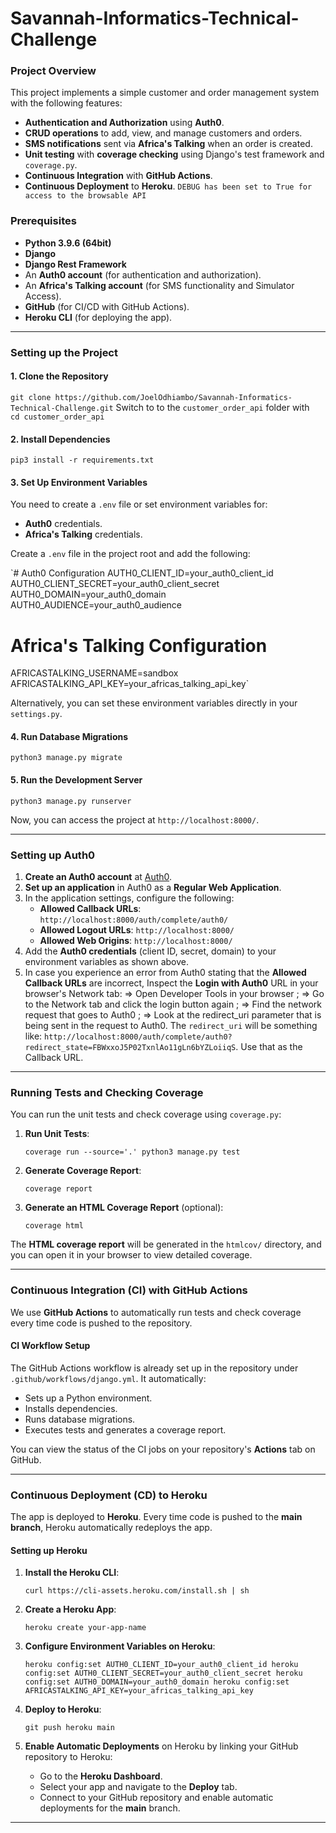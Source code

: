 # Savannah-Informatics-Technical-Challenge
### Project Overview

This project implements a simple customer and order management system with the following features:

-   **Authentication and Authorization** using **Auth0**.
-   **CRUD operations** to add, view, and manage customers and orders.
-   **SMS notifications** sent via **Africa's Talking** when an order is created.
-   **Unit testing** with **coverage checking** using Django's test framework and `coverage.py`.
-   **Continuous Integration** with **GitHub Actions**.
-   **Continuous Deployment** to **Heroku**.
`DEBUG has been set to True for access to the browsable API`

### Prerequisites

-   **Python 3.9.6 (64bit)**
-   **Django**
-   **Django Rest Framework**
-   An **Auth0 account** (for authentication and authorization).
-   An **Africa's Talking account** (for SMS functionality and Simulator Access).
-   **GitHub** (for CI/CD with GitHub Actions).
-   **Heroku CLI** (for deploying the app).

* * * * *

### Setting up the Project

#### 1\. **Clone the Repository**

`git clone https://github.com/JoelOdhiambo/Savannah-Informatics-Technical-Challenge.git`
Switch to to the `customer_order_api` folder with  
`cd customer_order_api`

#### 2\. **Install Dependencies**

`pip3 install -r requirements.txt`

#### 3\. **Set Up Environment Variables**

You need to create a `.env` file or set environment variables for:

-   **Auth0** credentials.
-   **Africa's Talking** credentials.

Create a `.env` file in the project root and add the following:

`# Auth0 Configuration
AUTH0_CLIENT_ID=your_auth0_client_id
AUTH0_CLIENT_SECRET=your_auth0_client_secret
AUTH0_DOMAIN=your_auth0_domain
AUTH0_AUDIENCE=your_auth0_audience

# Africa's Talking Configuration
AFRICASTALKING_USERNAME=sandbox
AFRICASTALKING_API_KEY=your_africas_talking_api_key`

Alternatively, you can set these environment variables directly in your `settings.py`.

#### 4\. **Run Database Migrations**

`python3 manage.py migrate`

#### 5\. **Run the Development Server**

`python3 manage.py runserver`

Now, you can access the project at `http://localhost:8000/`.

* * * * *

### Setting up Auth0

1.  **Create an Auth0 account** at [Auth0](https://auth0.com).
2.  **Set up an application** in Auth0 as a **Regular Web Application**.
3.  In the application settings, configure the following:
    -   **Allowed Callback URLs**: `http://localhost:8000/auth/complete/auth0/`
    -   **Allowed Logout URLs**: `http://localhost:8000/`
    -   **Allowed Web Origins**: `http://localhost:8000/`
4.  Add the **Auth0 credentials** (client ID, secret, domain) to your environment variables as shown above.
5.  In case you experience an error from Auth0 stating that the **Allowed Callback URLs** are incorrect, Inspect the **Login with Auth0** URL in your browser's Network tab: => Open Developer Tools in your browser ; => Go to the Network tab and click the login button again ; => Find the network request that goes to Auth0 ; => Look at the redirect_uri parameter that is being sent in the request to Auth0. The `redirect_uri` will be something like: `http://localhost:8000/auth/complete/auth0?redirect_state=FBWxxoJ5P02TxnlAo11gLn6bYZLoiiqS`. Use that as the Callback URL.


* * * * *

### Running Tests and Checking Coverage

You can run the unit tests and check coverage using `coverage.py`:

1.  **Run Unit Tests**:

    `coverage run --source='.' python3 manage.py test`

2.  **Generate Coverage Report**:  

    `coverage report`

3.  **Generate an HTML Coverage Report** (optional):

    `coverage html`

The **HTML coverage report** will be generated in the `htmlcov/` directory, and you can open it in your browser to view detailed coverage.

* * * * *

### Continuous Integration (CI) with GitHub Actions

We use **GitHub Actions** to automatically run tests and check coverage every time code is pushed to the repository.

#### CI Workflow Setup

The GitHub Actions workflow is already set up in the repository under `.github/workflows/django.yml`. It automatically:

-   Sets up a Python environment.
-   Installs dependencies.
-   Runs database migrations.
-   Executes tests and generates a coverage report.

You can view the status of the CI jobs on your repository's **Actions** tab on GitHub.

* * * * *

### Continuous Deployment (CD) to Heroku

The app is deployed to **Heroku**. Every time code is pushed to the **main branch**, Heroku automatically redeploys the app.

#### Setting up Heroku

1.  **Install the Heroku CLI**:

    `curl https://cli-assets.heroku.com/install.sh | sh`

2.  **Create a Heroku App**:

    `heroku create your-app-name`

3.  **Configure Environment Variables on Heroku**:

    `heroku config:set AUTH0_CLIENT_ID=your_auth0_client_id
    heroku config:set AUTH0_CLIENT_SECRET=your_auth0_client_secret
    heroku config:set AUTH0_DOMAIN=your_auth0_domain
    heroku config:set AFRICASTALKING_API_KEY=your_africas_talking_api_key`

4.  **Deploy to Heroku**:

    `git push heroku main`

5.  **Enable Automatic Deployments** on Heroku by linking your GitHub repository to Heroku:

    -   Go to the **Heroku Dashboard**.
    -   Select your app and navigate to the **Deploy** tab.
    -   Connect to your GitHub repository and enable automatic deployments for the **main** branch.

* * * * *

